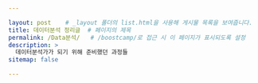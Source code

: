 ```yaml
---

layout: post    # _layout 폴더의 list.html을 사용해 게시물 목록을 보여줍니다.
title: 데이터분석 정리글  # 페이지의 제목
permalink: /Data분석/   # /boostcamp/로 접근 시 이 페이지가 표시되도록 설정
description: >
  데이터분석가가 되기 위해 준비했던 과정들
sitemap: false

---
```



<!-- menu:
  - title:             Data분석   # 데이터 분석가가까지의 과정
    url:               /Data분석/ 
  - title:             boostcamp    # 부스트캠프과정중 배워간 것들
    url:               /boostcamp/ 
  - title:             10분영어 # 10분영어 매일 계획표
    url:               /10분영어/
  - title:             회고록  # 매일 들은 생각들 정리 
    url:               /회고록/ 

    파일생성
    일반적으로 _posts 디렉터리 안에 있는 파일이 특정 날짜와 함께 포맷된 파일명으로 업로드되어야 그 포스트가 게시물로 인식됩니다. 파일명 형식은 YEAR-MONTH-DAY-title.md로, 날짜 형식은 2024-09-19와 같은 형태로 작성
    
    
    
    -->

    